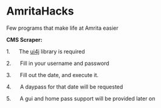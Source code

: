 # AmritaHacks
Few programs that make life at Amrita easier


**CMS
Scraper:**

1.     
The [ui4j](https://github.com/ui4j/ui4j) library is required

2.     
Fill in your username and password

3.     
Fill out the date, and execute it.

4.     
A daypass for that date will be requested

5.     
A gui and home pass support will be
provided later on

